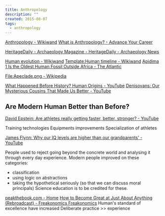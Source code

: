 ```yaml
---
title: Anthropology
description: ""
created: 2015-08-07
tags:
  - anthropology
---
```


[Anthropology - Wikiwand](https://www.wikiwand.com/en/Anthropology)
[What is Anthropology? - Advance Your Career](https://www.americananthro.org/AdvanceYourCareer/Content.aspx?ItemNumber=2150)

[HeritageDaily - Archaeology Magazine - HeritageDaily - Archaeology News](https://www.heritagedaily.com/)

[Human evolution - Wikiwand](https://www.wikiwand.com/en/Human_evolution)
[Template:Human timeline - Wikiwand](https://www.wikiwand.com/en/Template:Human_timeline)
[Apidima 1 Is the Oldest Human Fossil Outside Africa - The Atlantic](https://amp.theatlantic.com/amp/article/593563/)

[File:Apeclade.png - Wikipedia](https://en.wikipedia.org/wiki/File:Apeclade.png)

[What Happened Before History? Human Origins - YouTube](https://www.youtube.com/watch?v=dGiQaabX3_o)
[Denisovans: Our Mysterious Cousins That Made Us Better - YouTube](https://www.youtube.com/watch?v=ytktpNIN3OM)

## Are Modern Human Better than Before?

[David Epstein: Are athletes really getting faster, better, stronger? - YouTube](https://www.youtube.com/watch?v=8COaMKbNrX0)

Training technologies
Equipments improvements
Specialization of athletes

[James Flynn: Why our IQ levels are higher than our grandparents' - YouTube](https://www.youtube.com/watch?v=9vpqilhW9uI)

People used to reject going beyond the concrete world and analysing it through every day experience.
Modern people improved on these categories:

- classification
- using logic on abstractions
- taking the hypothetical seriously (so that we can discuss moral principals)
  Science education is to be credited for these.

[peakthebook.com - Home](http://peakthebook.com/index.html)
[How to Become Great at Just About Anything (Rebroadcast) - Freakonomics Freakonomics](http://freakonomics.com/podcast/peak-rebroadcast/)
Human's standard of excellence have increased
Deliberate practice >> experience
